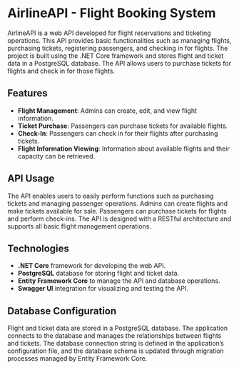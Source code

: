 # AirlineAPI - Flight Booking System

AirlineAPI is a web API developed for flight reservations and ticketing operations. This API provides basic functionalities such as managing flights, purchasing tickets, registering passengers, and checking in for flights. The project is built using the .NET Core framework and stores flight and ticket data in a PostgreSQL database. The API allows users to purchase tickets for flights and check in for those flights.

## Features

- **Flight Management**: Admins can create, edit, and view flight information.
- **Ticket Purchase**: Passengers can purchase tickets for available flights.
- **Check-In**: Passengers can check in for their flights after purchasing tickets.
- **Flight Information Viewing**: Information about available flights and their capacity can be retrieved.

## API Usage

The API enables users to easily perform functions such as purchasing tickets and managing passenger operations. Admins can create flights and make tickets available for sale. Passengers can purchase tickets for flights and perform check-ins. The API is designed with a RESTful architecture and supports all basic flight management operations.

## Technologies

- **.NET Core** framework for developing the web API.
- **PostgreSQL** database for storing flight and ticket data.
- **Entity Framework Core** to manage the API and database operations.
- **Swagger UI** integration for visualizing and testing the API.

## Database Configuration

Flight and ticket data are stored in a PostgreSQL database. The application connects to the database and manages the relationships between flights and tickets. The database connection string is defined in the application’s configuration file, and the database schema is updated through migration processes managed by Entity Framework Core.
